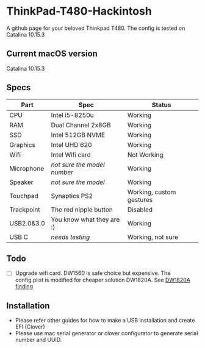 # ThinkPad-T480-Hackintosh
A github page for your beloved Thinkpad T480. The config is tested on Catalina 10.15.3

## Current macOS version
Catalina 10.15.3

## Specs
Part | Spec|Status
-----|-----|------
CPU|Intel i5-8250u|Working
RAM| Dual Channel 2x8GB|Working
SSD| Intel 512GB NVME|Working
Graphics| Intel UHD 620|Working
Wifi| Intel Wifi card | Not Working
Microphone| *not sure the model number*| Working
Speaker| *not sure the model*|Working
Touchpad|Synaptics PS2|Working, custom gestures
Trackpoint|The red nipple button|Disabled
USB2.0&3.0|You know what they are :) | Working
USB C| *needs testing* | Working, not sure

## Todo
- [ ] Upgrade wifi card. DW1560 is safe choice but expensive. The config.plist is modified for cheaper solution DW1820A. See [DW1820A finding](https://osxlatitude.com/forums/topic/11322-broadcom-bcm4350-cards-under-high-sierramojavecatalina/)

## Installation
- Please refer other guides for how to make a USB installation and create EFI (Clover)
- Please use mac serial generator or clover configurator to generate serial number and UUID.

